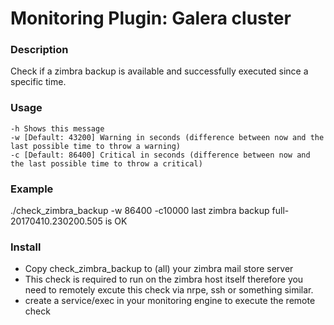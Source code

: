 # Monitoring Plugin: Galera cluster

### Description
Check if a zimbra backup is available and successfully executed since a specific time.

### Usage
    -h Shows this message
    -w [Default: 43200] Warning in seconds (difference between now and the last possible time to throw a warning)
    -c [Default: 86400] Critical in seconds (difference between now and the last possible time to throw a critical)

### Example
./check_zimbra_backup -w 86400 -c10000
last zimbra backup full-20170410.230200.505 is OK

### Install 
* Copy check_zimbra_backup to (all) your zimbra mail store server
* This check is required to run on the zimbra host itself therefore you need to remotely excute this check via nrpe, ssh or something similar.
* create a service/exec in your monitoring engine to execute the remote check
